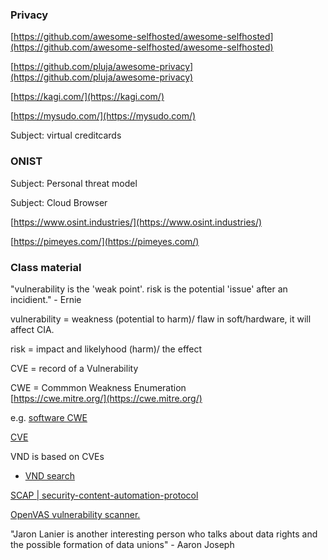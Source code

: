 ### Privacy 
[https://github.com/awesome-selfhosted/awesome-selfhosted](https://github.com/awesome-selfhosted/awesome-selfhosted)

[https://github.com/pluja/awesome-privacy](https://github.com/pluja/awesome-privacy)

[https://kagi.com/](https://kagi.com/)

[https://mysudo.com/](https://mysudo.com/)

Subject: virtual creditcards
### ONIST

Subject: Personal threat model

Subject: Cloud Browser

[https://www.osint.industries/](https://www.osint.industries/)

[https://pimeyes.com/](https://pimeyes.com/)

### Class material

"vulnerability is the 'weak point'.
risk is the potential 'issue' after an incidient." - Ernie

vulnerability = weakness (potential to harm)/ flaw in soft/hardware, it will affect CIA.

risk =  impact and likelyhood (harm)/ the effect 

CVE = record of a Vulnerability

CWE = Commmon Weakness Enumeration \
[https://cwe.mitre.org/](https://cwe.mitre.org/)

e.g. [software CWE](https://cwe.mitre.org/data/definitions/699.html)

[CVE](https://www.cve.org/)

VND is based on CVEs
- [VND search](https://nvd.nist.gov/vuln/search)

[SCAP | security-content-automation-protocol](https://csrc.nist.gov/projects/security-content-automation-protocol)

[OpenVAS vulnerability scanner.](https://www.openvas.org/)

"Jaron Lanier is another interesting person who talks about data rights and the possible formation of data unions" - Aaron Joseph

